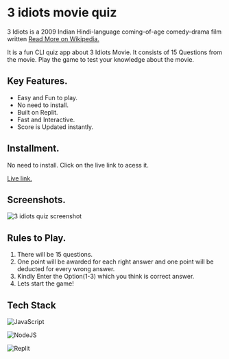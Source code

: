 # 3 idiots movie quiz

3 Idiots is a 2009 Indian Hindi-language coming-of-age comedy-drama film written
[Read More on Wikipedia.](https://en.wikipedia.org/wiki/3_Idiots)

It is a fun CLI quiz app about 3 Idiots Movie. It consists of 15 Questions from the movie. Play the game to test your knowledge about the movie.


## Key Features.
- Easy and Fun to play.
- No need to install.
- Built on Replit.
- Fast and Interactive.
- Score is Updated instantly.


## Installment.

No need to install. Click on the live link to acess it.

[Live link.](https://replit.com/@himanshukesarwani800/Mark-2-3-Idiots-Movie-Quiz#index.js)


## Screenshots.

![3 idiots quiz screenshot](https://user-images.githubusercontent.com/46323213/219941834-1f0870e0-1b38-4718-b6bc-3b1be43aeae8.PNG)


## Rules to Play.

1. There will be 15 questions.
2. One point will be awarded for each right answer and one point will be deducted for every wrong answer.
3. Kindly Enter the Option(1-3) which you think is correct answer.
4. Lets start the game!


## Tech Stack

![JavaScript](https://img.shields.io/badge/javascript-%23323330.svg?style=for-the-badge&logo=javascript&logoColor=%23F7DF1E)

![NodeJS](https://img.shields.io/badge/node.js-6DA55F?style=for-the-badge&logo=node.js&logoColor=white)

![Replit](https://img.shields.io/badge/Replit-DD1200?style=for-the-badge&logo=Replit&logoColor=white)

